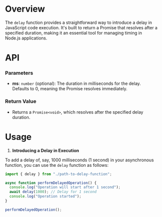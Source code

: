 # Overview

The `delay` function provides a straightforward way to introduce a delay in JavaScript code execution. It's built to return a Promise that resolves after a specified duration, making it an essential tool for managing timing in Node.js applications.

# API

### Parameters

- **ms**: `number` (optional): The duration in milliseconds for the delay. Defaults to 0, meaning the Promise resolves immediately.

### Return Value

- Returns a `Promise<void>`, which resolves after the specified delay duration.

# Usage

1. **Introducing a Delay in Execution**

To add a delay of, say, 1000 milliseconds (1 second) in your asynchronous function, you can use the `delay` function as follows:

```typescript
import { delay } from "./path-to-delay-function";

async function performDelayedOperation() {
  console.log("Operation will start after 1 second");
  await delay(1000); // Delay for 1 second
  console.log("Operation started");
}

performDelayedOperation();
```
